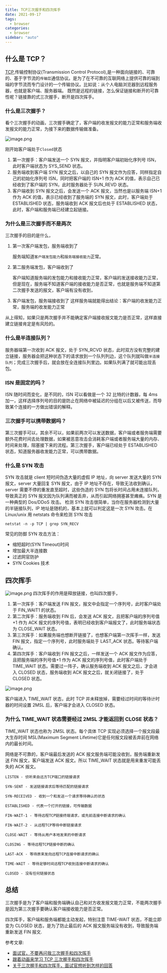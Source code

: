 ```yaml
---
title: TCP三次握手和四次挥手
date: 2021-09-17
tags:
  - browser
categories:
  - browser
sidebar: "auto"
---
```


## 什么是 TCP？

[TCP](https://baike.baidu.com/item/TCP/33012?fr=aladdin),传输控制协议(Transmission Control Protocol),是一种面向链接的、可靠的、基于字节流的`传输层`通信协议。是为了在不可靠的互联网络上提供可靠的端到端的字节流而专门设计的一个传输协议。比如说：从个人电脑浏览器到远程服务器，也就是客户端、服务器端。
既然是远程的链接，怎么保证链接和断开的可靠性呢？链接靠的式三次握手，断开是四次挥手。

### 什么是三次握手？

看个三次握手的动画，三次握手确定了，客户端的收发报文的能力正常和服务端收发报文的能力正常，为接下来的数据传输做准备。

![image.png](https://p9-juejin.byteimg.com/tos-cn-i-k3u1fbpfcp/2f853681730341eea3363270fde5f8e7~tplv-k3u1fbpfcp-watermark.image)

刚开始客户端处于`Closed`状态

1. 第一次握手：客户端发送一个 SYN 报文，并指明客户端初始化序列号 ISN，此时客户端状态为 SYS_SEND 状态。
2. 服务端收到客户端 SYN 报文之后，以自己的 SYN 报文作为应答，同样指定自己的初始化序列号 ISN，同时把客户端的 ISN+1 作为 ACK 的值，表示自己已经收到了客户端的 SYN，此时服务器处于 SUN_REVD 状态。
3. 客户端收到 SYN 报文之后，会发送一个 ACK 报文，当然也是以服务端 ISN+1 作为 ACK 的值，表示已经收到了服务端的 SYN 报文，此时，客户端处于 ESTABLISHED 状态，服务端收到 ACK 报文后也处于 ESTABLISHED 状态，此时，客户端和服务端已经建立起链接。

### 为什么是三次握手而不是两次

三次握手的目的是什么，

1. 第一次客户端发包，服务端收到了

   服务端知道`客户端发包能力`和`服务端接收能力`正常。

2. 第二服务端发包，客户端收到了

   客户端知道服务端的发包能力和接收能力正常，客户端的发送接收能力正常，但是现在，服务端不知道客户端的接收能力是否正常，也就是服务端不知道第二次握手发送的报文，客户端有没有收到，

3. 客户端发包，服务端接收到了
   这样服务端就能得出结论：客户端的收发能力正常，服务端的收发能力正常

从上得知，如果只是两次握手并不能确定客户端接收报文能力是否正常，这样直接建立链接肯定是有风险的。

### 什么是半连接队列？

服务器端第一次收到 ACK 报文，处于 SYN_RCVD 状态，此时双方没有完整的建立链接，服务器会把这种状态下的请求放到一个队列列边，这个队列就叫做`半连接队列`；完成三次握手后，就会放在全连接队列里边。如果队列满了就可能出现丢包。

### ISN 是固定的吗？

ISN 随时间而变化，是不同的，ISN 可以看做是一个 32 比特的计数器，每 4ms 加一，这样选择序列号的目的是防止在网络中被延迟的分组在以后又被传送，而导致某个连接的一方做出错误的解释。

### 三次握手可以携带数据吗？

第三次握手可以，其余不可以，如果前两次可以发送数据，客户端或者服务端需要额外花费时间去处理数据，如果被恶意攻击会消耗客户端或者服务端大量的内存、时间来处理，阻塞接下来的流程。第三次握手，客户端已经处于 ESTABLISHED 状态，知道服务器收发能力正常，可以携带数据。

### 什么是 SYN 攻击

SYN 攻击就是 client 短时间伪造大量的虚假 IP 地址，向 server 发送大量的 SYN 报文，server 大量回复 SYN 报文，由于 IP 地址不存在，导致无法收到确认，server 需要不停的重发直至超时，这些伪造的 SYN 包将长时间占用未连接队列，导致真正的 SYN 报文因为队列满而被丢弃，从而引起网络拥塞甚至瘫痪。SYN 是一种典型的 Dos/DDoS 攻击。
检测 SYN 攻击很简单，当你在服务器检测到大量的半链接队列，IP 地址是随机的，基本上就可以判定这是一次 SYN 攻击。在 Linux/unix 用 netstats 命令来检测 SYN 攻击

```
netstat -n -p TCP | grep SYN_RECV
```

常见的防御 SYN 攻击方法：

- 缩短超时(SYN Timeout)时间
- 增加最大半连接数
- 过滤网官防护
- SYN Cookies 技术

## 四次挥手

![image.png](https://p6-juejin.byteimg.com/tos-cn-i-k3u1fbpfcp/3afa48b1de6945168a6c268c19c1245a~tplv-k3u1fbpfcp-watermark.image)
四次挥手的作用是释放链接，也叫四次握手，

1. 第一次挥手：客户端发送 FIN 报文，报文中会指定一个序列号，此时客户端处于 FIN_WAIT1 的状态。
2. 第二次挥手：服务端收到 FIN 后，会发送 ACK 报文，且把客户端的序列号值+1 作为 ACK 报文的序列号值，表明已经收到客户端报文了，此时服务端状态为 CLOSE_WAIT 状态。
3. 第三次挥手：如果服务端也想断开链接了，也想客户端第一次挥手一样，发送 FIN 报文，指定一个序列号，此时服务端处于 LAST_ACK 状态。等待客户端确认。
4. 第四次挥手：客户端收到 FIN 报文之后，一样发送一个 ACK 报文作为应答，且把服务端的序列号值+1 作为 ACK 报文的序列号值，此时客户端处于 TIME_WAIT 状态。需要过一阵子，确认服务端收到 ACK 报文之后，才会进入 CLOSED 状态，服务端收到 ACK 报文之后，就关闭链接了，处于 CLOSED 状态。

![image.png](https://p9-juejin.byteimg.com/tos-cn-i-k3u1fbpfcp/47666682016a40f4a28dcb201aba426e~tplv-k3u1fbpfcp-watermark.image)

客户端进入 TIME_WAIT 状态，此时 TCP 并未释放掉，需要经过时间的等待计时器的时间设置 2MSL 后，客户端才会进入 CLOSED 状态。

### 为什么 TIME_WAIT 状态需要经过 2MSL 才能返回到 CLOSE 状态？

TIME_WAIT 状态也称为 2MSL 状态。每个具体 TCP 实现必须选择一个报文段最大生存时间 MSL(Maximum Segment Lifetime)它是任何报文段被丢弃前在网络内的最长时间。

网络是不可靠的，客户端最后发送的 ACK 报文服务端可能没收到，服务端重新发送 FIN 报文，客户端发送 ACK 报文。所以 TIME_WAIT 状态就是用来重发可能丢失的 ACK 报文。

```
LISTEN - 侦听来自远方TCP端口的链接请求
```

```
SYN-SENT - 发送链接请求后等待匹配的链接请求
```

```
SYN-RECEIVED - 收到一个和发送一个请求等待确认的状态
```

```
ESTABLISHED - 代表一个打开的链接，可传输数据
```

```
FIN-WAIT-1 - 等待远程TCP链接终端请求，或先前连接中断请求的确认
```

```
FIN-WAIT-2 - 从远程TCP等待中断链接请求
```

```
CLOSE-WAIT - 等待从用户本地发来的中断请求
```

```
CLOSING - 等待远程TCP链接中断的确认
```

```
LAST-ACK - 等待原来发向远程TCP连接中断请求的确认
```

```
TIME-WAIT - 等待足够时间远程TCP收到连接中断请求的确认
```

```
CLOSED - 没有任何链接状态
```

## 总结

三次握手是为了客户端和服务端确认自己和对方收发报文能力正常，不能两次握手是因为第三次握手要确认客户端接收能力是否正常。

四次挥手，客户端和服务端都能主动发起，特别注意 TIME-WAIT 状态，不能立即变为 CLOSED 状态，是为了防止最后的 ACK 报文服务端没有收到，导致服务端重新发送 FIN 报文.

参考文章:

- [面试官，不要再问我三次握手和四次挥手](https://zhuanlan.zhihu.com/p/86426969)
- [跟着动画来学习 TCP 三次握手和四次挥手](https://juejin.cn/post/6844903625513238541)
- [关于三次握手和四次挥手，面试官想听到怎样的回答](https://juejin.cn/post/6978733203062915103)
